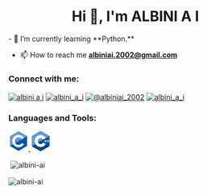 <h1 align="center">Hi 👋, I'm ALBINI A I</h1>
- 🌱 I’m currently learning **Python.**

- 📫 How to reach me **albiniai.2002@gmail.com**

<h3 align="left">Connect with me:</h3>
<p align="left">
<a href="https://linkedin.com/in/albini a i" target="blank"><img align="center" src="https://raw.githubusercontent.com/rahuldkjain/github-profile-readme-generator/master/src/images/icons/Social/linked-in-alt.svg" alt="albini a i" height="30" width="40" /></a>
<a href="https://www.codechef.com/users/albini_a_i" target="blank"><img align="center" src="https://cdn.jsdelivr.net/npm/simple-icons@3.1.0/icons/codechef.svg" alt="albini_a_i" height="30" width="40" /></a>
<a href="https://www.hackerrank.com/@albiniai_2002" target="blank"><img align="center" src="https://raw.githubusercontent.com/rahuldkjain/github-profile-readme-generator/master/src/images/icons/Social/hackerrank.svg" alt="@albiniai_2002" height="30" width="40" /></a>
<a href="https://www.leetcode.com/albini_a_i" target="blank"><img align="center" src="https://raw.githubusercontent.com/rahuldkjain/github-profile-readme-generator/master/src/images/icons/Social/leet-code.svg" alt="albini_a_i" height="30" width="40" /></a>
</p>

<h3 align="left">Languages and Tools:</h3>
<p align="left"> <a href="https://www.cprogramming.com/" target="_blank" rel="noreferrer"> <img src="https://raw.githubusercontent.com/devicons/devicon/master/icons/c/c-original.svg" alt="c" width="40" height="40"/> </a> <a href="https://www.w3schools.com/cpp/" target="_blank" rel="noreferrer"> <img src="https://raw.githubusercontent.com/devicons/devicon/master/icons/cplusplus/cplusplus-original.svg" alt="cplusplus" width="40" height="40"/> </a> </p>

<p>&nbsp;<img align="center" src="https://github-readme-stats.vercel.app/api?username=albini-ai&show_icons=true&locale=en" alt="albini-ai" /></p>

<p><img align="center" src="https://github-readme-streak-stats.herokuapp.com/?user=albini-ai&" alt="albini-ai" /></p>
